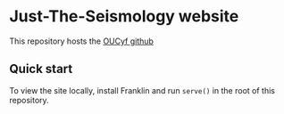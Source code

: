 # Just-The-Seismology website

This repository hosts the [OUCyf github](https://github.com/OUCyf/OUCyf.github.io)


## Quick start

To view the site locally, install Franklin and run `serve()` in the root of this repository.
